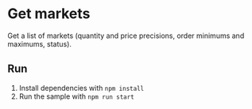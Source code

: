 # Get markets

Get a list of markets (quantity and price precisions, order minimums and maximums, status).

## Run

1. Install dependencies with `npm install`
2. Run the sample with `npm run start`